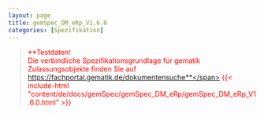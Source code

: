 ```yaml
---
layout: page
title: gemSpec_DM_eRp_V1.6.0
categories: [Spezifikation]
---
```

> <span style="color:red">**Testdaten!<br>Die verbindliche Spezifikationsgrundlage für gematik Zulassungsobjekte finden Sie auf https://fachportal.gematik.de/dokumentensuche**</span>
{{< include-html "content/de/docs/gemSpec/gemSpec_DM_eRp/gemSpec_DM_eRp_V1.6.0.html" >}}
